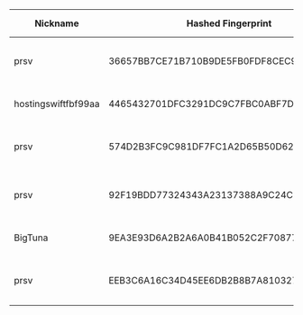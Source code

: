 | Nickname |  Hashed Fingerprint	| Or Addresses | Contact | Running | Flags | Last Seen | First Seen | Last Restarted | Advertised Bandwidth | Platform | Version | Version Status | Recommended Version | Verified hostnames | Exit policy |
|---|---|---|---|---|---|---|---|---|---|---|---|---|---|---|---|
|prsv | 36657BB7CE71B710B9DE5FB0FDF8CEC9475425FD | ["37.59.101.31:9000","[2001:41d0:305:2100::b065]:9000"] | email:admin[]prsv.ch url:https://prsv.ch/ proof:uri-rsa ciissversion:2 | true | Running, V2Dir, Valid | 2025-10-23 06:00:00 | 2025-10-23 04:00:00 | 2025-10-23 03:00:33 | 0 | Tor 0.4.8.19 on Linux | 0.4.8.19 | recommended | true | ["vps-c813df1a.vps.ovh.net"] | ["reject *:*"]|
|hostingswiftfbf99aa | 4465432701DFC3291DC9C7FBC0ABF7D899190009 | ["99.33.43.252:9001","[2600:1700:5de1:2320:5054:ff:fe58:b80a]:9001"] | admin@hostingswift.com | true | Running, V2Dir, Valid | 2025-10-23 06:00:00 | 2025-10-23 01:00:00 | 2025-10-23 00:28:29 | 0 | Tor 0.4.8.17 on Linux | 0.4.8.17 | recommended | true | N/A | ["reject *:*"]|
|prsv | 574D2B3FC9C981DF7FC1A2D65B50D62C7DD48D5D | ["37.59.101.31:9300","[2001:41d0:305:2100::b065]:9300"] | email:admin[]prsv.ch url:https://prsv.ch/ proof:uri-rsa ciissversion:2 | true | Running, V2Dir, Valid | 2025-10-23 06:00:00 | 2025-10-23 04:00:00 | 2025-10-23 03:00:41 | 0 | Tor 0.4.8.19 on Linux | 0.4.8.19 | recommended | true | ["vps-c813df1a.vps.ovh.net"] | ["reject *:*"]|
|prsv | 92F19BDD77324343A23137388A9C24C9B674337F | ["37.59.101.31:9100","[2001:41d0:305:2100::b065]:9100"] | email:admin[]prsv.ch url:https://prsv.ch/ proof:uri-rsa ciissversion:2 | true | Running, V2Dir, Valid | 2025-10-23 06:00:00 | 2025-10-23 04:00:00 | 2025-10-23 03:00:36 | 0 | Tor 0.4.8.19 on Linux | 0.4.8.19 | recommended | true | ["vps-c813df1a.vps.ovh.net"] | ["reject *:*"]|
|BigTuna | 9EA3E93D6A2B2A6A0B41B052C2F7087736B20CC1 | ["192.184.93.11:443"] | N/A | true | Running, V2Dir, Valid | 2025-10-23 06:00:00 | 2025-10-23 04:00:00 | 2025-10-23 02:52:02 | 0 | Tor 0.4.8.19 on Linux | 0.4.8.19 | recommended | true | N/A | ["reject *:*"]|
|prsv | EEB3C6A16C34D45EE6DB2B8B7A81032751AE9CED | ["37.59.101.31:9200","[2001:41d0:305:2100::b065]:9200"] | email:admin[]prsv.ch url:https://prsv.ch/ proof:uri-rsa ciissversion:2 | true | Running, V2Dir, Valid | 2025-10-23 06:00:00 | 2025-10-23 04:00:00 | 2025-10-23 03:00:39 | 0 | Tor 0.4.8.19 on Linux | 0.4.8.19 | recommended | true | ["vps-c813df1a.vps.ovh.net"] | ["reject *:*"]|
